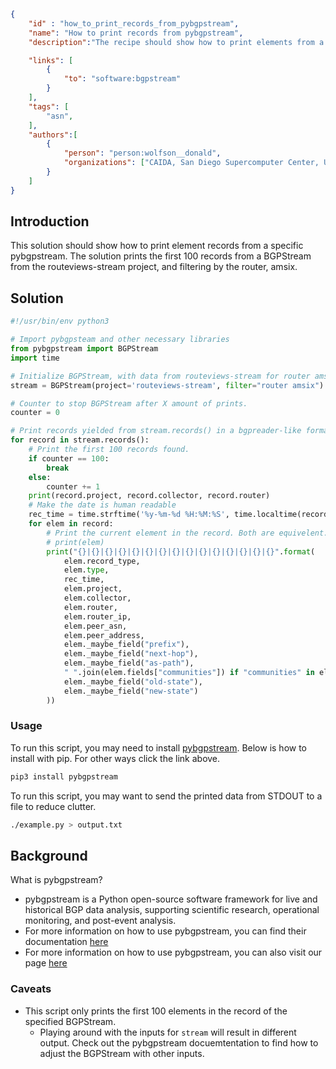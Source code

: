 ~~~json
{
    "id" : "how_to_print_records_from_pybgpstream",
    "name": "How to print records from pybgpstream",
    "description":"The recipe should show how to print elements from a records of pybgpstream data.",

    "links": [
        {
            "to": "software:bgpstream"
        }
    ],
    "tags": [
        "asn",
    ],
    "authors":[
        {
            "person": "person:wolfson__donald",
            "organizations": ["CAIDA, San Diego Supercomputer Center, University of California San Diego"]
        }
    ]
}
~~~


## Introduction

This solution should show how to print element records from a specific pybgpstream. The solution prints the first 100 records from a BGPStream from the routeviews-stream project, and filtering by the router, amsix.

## Solution

```python
#!/usr/bin/env python3

# Import pybgpsteam and other necessary libraries
from pybgpstream import BGPStream
import time

# Initialize BGPStream, with data from routeviews-stream for router amsix.
stream = BGPStream(project='routeviews-stream', filter="router amsix")

# Counter to stop BGPStream after X amount of prints.
counter = 0

# Print records yielded from stream.records() in a bgpreader-like format.
for record in stream.records():
    # Print the first 100 records found.
    if counter == 100:
        break
    else:
        counter += 1
    print(record.project, record.collector, record.router)
    # Make the date is human readable
    rec_time = time.strftime('%y-%m-%d %H:%M:%S', time.localtime(record.time))
    for elem in record:
        # Print the current element in the record. Both are equivelent.
        # print(elem)
        print("{}|{}|{}|{}|{}|{}|{}|{}|{}|{}|{}|{}|{}|{}|{}".format(
            elem.record_type,
            elem.type,
            rec_time,
            elem.project,
            elem.collector,
            elem.router,
            elem.router_ip,
            elem.peer_asn,
            elem.peer_address,
            elem._maybe_field("prefix"),
            elem._maybe_field("next-hop"),
            elem._maybe_field("as-path"),
            " ".join(elem.fields["communities"]) if "communities" in elem.fields else None,
            elem._maybe_field("old-state"),
            elem._maybe_field("new-state")
        ))
```

### Usage

To run this script, you may need to install [pybgpstream](https://bgpstream.caida.org/download). Below is how to install with pip. For other ways click the link above.

```bash
pip3 install pybgpstream
```

To run this script, you may want to send the printed data from STDOUT to a file to reduce clutter.

```bash
./example.py > output.txt
```

## Background

What is pybgpstream?
 - pybgpstream is a Python open-source software framework for live and historical BGP data analysis, supporting scientific research, operational monitoring, and post-event analysis.
 - For more information on how to use pybgpstream, you can find their documentation [here](https://bgpstream.caida.org/docs)
 - For more information on how to use pybgpstream, you can also visit our page [here](https://dev.catalog.caida.org/details/recipe/how_to_use_pybgpstream)

### Caveats
 - This script only prints the first 100 elements in the record of the specified BGPStream. 
   - Playing around with the inputs for ```stream``` will result in different output. Check out the pybgpstream docuemtentation to find how to adjust the BGPStream with other inputs.